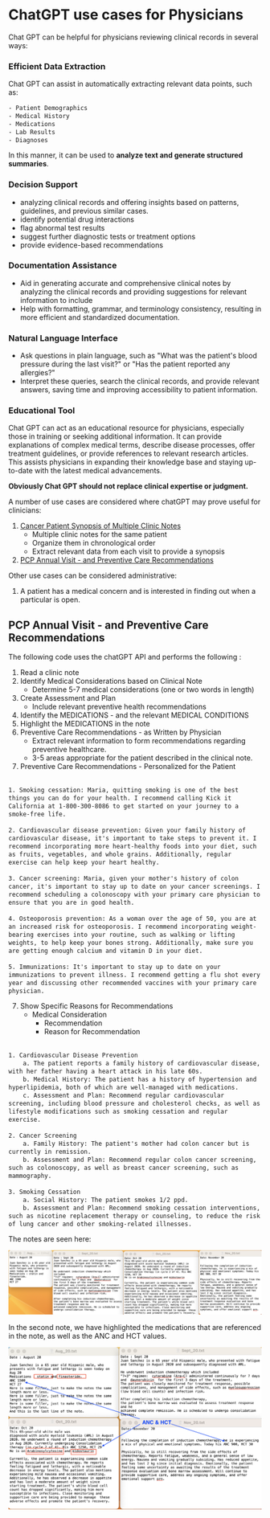 # ChatGPT use cases for Physicians  

Chat GPT can be helpful for physicians reviewing clinical records in several ways:

### Efficient Data Extraction   
  Chat GPT can assist in automatically extracting relevant data points, such as:
 
    - Patient Demographics
    - Medical History
    - Medications
    - Lab Results
    - Diagnoses  
    
In this manner, it can be used to **analyze text and generate structured summaries**.

### Decision Support  
- analyzing clinical records and offering insights based on patterns, guidelines, and previous similar cases. 
- identify potential drug interactions
- flag abnormal test results  
- suggest further diagnostic tests or treatment options  
- provide evidence-based recommendations  

### Documentation Assistance  
- Aid in generating accurate and comprehensive clinical notes by analyzing the clinical records and providing suggestions for relevant information to include
- Help with formatting, grammar, and terminology consistency, resulting in more efficient and standardized documentation.

### Natural Language Interface  
- Ask questions in plain language, such as "What was the patient's blood pressure during the last visit?" or "Has the patient reported any allergies?"
- Interpret these queries, search the clinical records, and provide relevant answers, saving time and improving accessibility to patient information.

### Educational Tool  
Chat GPT can act as an educational resource for physicians, especially those in training or seeking additional information. It can provide explanations of complex medical terms, describe disease processes, offer treatment guidelines, or provide references to relevant research articles. This assists physicians in expanding their knowledge base and staying up-to-date with the latest medical advancements.

**Obviously Chat GPT should not replace clinical expertise or judgment.**




A number of use cases are considered where chatGPT may prove useful for clinicians:
1. [Cancer Patient Synopsis of Multiple Clinic Notes](https://github.com/mvigoda/Coding/blob/master/Cancer_Patient_Synopsis.ipynb)
	- Multiple clinic notes for the same patient 
	- Organize them in chronological order
	- Extract relevant data from each visit to provide a synopsis
2. [PCP Annual Visit - and Preventive Care Recommendations](https://github.com/mvigoda/Coding/blob/master/Infer_Preventive_Health_Recommendations.ipynb)

Other use cases can be considered administrative:
1. A patient has a medical concern and is interested in finding out when a particular is open.

## PCP Annual Visit - and Preventive Care Recommendations

The following code uses the chatGPT API and performs the following :
1. Read a clinic note
2. Identify Medical Considerations based on Clinical Note
	- Determine 5-7 medical considerations (one or two words in length) 
3. Create Assessment and Plan
	- Include relevant preventive health recommendations
4. Identify the MEDICATIONS - and the relevant MEDICAL CONDITIONS
5. Highlight the MEDICATIONS in the note
6. Preventive Care Recommendations - as Written by Physician  
	- Extract relevant information to form recommendations regarding preventive healthcare.
	- 3-5 areas appropriate for the patient described in the clinical note.
7. Preventive Care Recommendations - Personalized for the Patient

```Preventive Health Recommendations

1. Smoking cessation: Maria, quitting smoking is one of the best things you can do for your health. I recommend calling Kick it California at 1-800-300-8086 to get started on your journey to a smoke-free life.

2. Cardiovascular disease prevention: Given your family history of cardiovascular disease, it's important to take steps to prevent it. I recommend incorporating more heart-healthy foods into your diet, such as fruits, vegetables, and whole grains. Additionally, regular exercise can help keep your heart healthy.

3. Cancer screening: Maria, given your mother's history of colon cancer, it's important to stay up to date on your cancer screenings. I recommend scheduling a colonoscopy with your primary care physician to ensure that you are in good health.

4. Osteoporosis prevention: As a woman over the age of 50, you are at an increased risk for osteoporosis. I recommend incorporating weight-bearing exercises into your routine, such as walking or lifting weights, to help keep your bones strong. Additionally, make sure you are getting enough calcium and vitamin D in your diet.

5. Immunizations: It's important to stay up to date on your immunizations to prevent illness. I recommend getting a flu shot every year and discussing other recommended vaccines with your primary care physician.
```

7. Show Specific Reasons for Recommendations
	- Medical Consideration
    	- Recommendation
    	- Reason for Recommendation

```Preventive Health Recommendations

1. Cardiovascular Disease Prevention
    a. The patient reports a family history of cardiovascular disease, with her father having a heart attack in his late 60s.
    b. Medical History: The patient has a history of hypertension and hyperlipidemia, both of which are well-managed with medications.
    c. Assessment and Plan: Recommend regular cardiovascular screening, including blood pressure and cholesterol checks, as well as lifestyle modifications such as smoking cessation and regular exercise.

2. Cancer Screening
    a. Family History: The patient's mother had colon cancer but is currently in remission.
    b. Assessment and Plan: Recommend regular colon cancer screening, such as colonoscopy, as well as breast cancer screening, such as mammography.

3. Smoking Cessation
    a. Social History: The patient smokes 1/2 ppd.
    b. Assessment and Plan: Recommend smoking cessation interventions, such as nicotine replacement therapy or counseling, to reduce the risk of lung cancer and other smoking-related illnesses.
```

The notes are seen here:

![alt text](patient_notes.png "Here is Title")

In the second note, we have highlighted the medications that are referenced in the note, as well as the ANC and HCT values.

![alt text](patient_notes_1.png "Here is Title")



 
